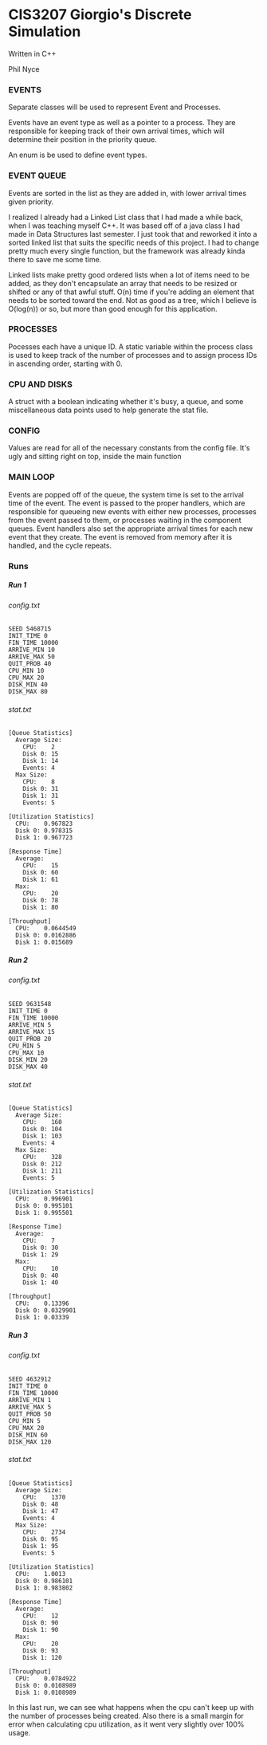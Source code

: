# CIS3207 Giorgio's Discrete Simulation
  
  Written in C++
  
  Phil Nyce


### EVENTS

  Separate classes will be used to represent Event and Processes.

  Events have an event type as well as a pointer to a process. They are responsible for keeping track of their own arrival times, which will determine their position in the priority queue.

  An enum is be used to define event types.
  
  
### EVENT QUEUE
  
  Events are sorted in the list as they are added in, with lower arrival times given priority.
  
  I realized I already had a Linked List class that I had made a while back, when I was teaching myself C++. It was based off of a java class I had made in Data Structures last semester. I just took that and reworked it into a sorted linked list that suits the specific needs of this project. I had to change pretty much every single function, but the framework was already kinda there to save me some time.
  
  Linked lists make pretty good ordered lists when a lot of items need to be added, as they don't encapsulate an array that needs to be resized or shifted or any of that awful stuff. O(n) time if you're adding an element that needs to be sorted toward the end. Not as good as a tree, which I believe is O(log(n)) or so, but more than good enough for this application.


### PROCESSES

  Pocesses each have a unique ID. A static variable within the process class is used to keep track of the number of processes and to assign process IDs in ascending order, starting with 0.


### CPU AND DISKS

  A struct with a boolean indicating whether it's busy, a queue, and some miscellaneous data points used to help generate the stat file.


### CONFIG

  Values are read for all of the necessary constants from the config file. It's ugly and sitting right on top, inside the main function
  

### MAIN LOOP

  Events are popped off of the queue, the system time is set to the arrival time of the event. The event is passed to the proper handlers, which are responsible for queueing new events with either new processes, processes from the event passed to them, or processes waiting in the component queues. Event handlers also set the appropriate arrival times for each new event that they create. The event is removed from memory after it is handled, and the cycle repeats.


### Runs

##### Run 1

###### config.txt

```
SEED 5468715
INIT_TIME 0
FIN_TIME 10000
ARRIVE_MIN 10
ARRIVE_MAX 50
QUIT_PROB 40
CPU_MIN 10
CPU_MAX 20
DISK_MIN 40
DISK_MAX 80
```

###### stat.txt

```
[Queue Statistics]
  Average Size:
    CPU:    2
    Disk 0: 15
    Disk 1: 14
    Events: 4
  Max Size:
    CPU:    8
    Disk 0: 31
    Disk 1: 31
    Events: 5
    
[Utilization Statistics]
  CPU:    0.967823
  Disk 0: 0.978315
  Disk 1: 0.967723

[Response Time]
  Average:
    CPU:    15
    Disk 0: 60
    Disk 1: 61
  Max:
    CPU:    20
    Disk 0: 78
    Disk 1: 80
    
[Throughput]
  CPU:    0.0644549
  Disk 0: 0.0162886
  Disk 1: 0.015689
  ```
##### Run 2

###### config.txt

```
SEED 9631548
INIT_TIME 0
FIN_TIME 10000
ARRIVE_MIN 5
ARRIVE_MAX 15
QUIT_PROB 20
CPU_MIN 5
CPU_MAX 10
DISK_MIN 20
DISK_MAX 40
```

###### stat.txt

```
[Queue Statistics]
  Average Size:
    CPU:    160
    Disk 0: 104
    Disk 1: 103
    Events: 4
  Max Size:
    CPU:    328
    Disk 0: 212
    Disk 1: 211
    Events: 5

[Utilization Statistics]
  CPU:    0.996901
  Disk 0: 0.995101
  Disk 1: 0.995501

[Response Time]
  Average:
    CPU:    7
    Disk 0: 30
    Disk 1: 29
  Max:
    CPU:    10
    Disk 0: 40
    Disk 1: 40

[Throughput]
  CPU:    0.13396
  Disk 0: 0.0329901
  Disk 1: 0.03339
  ```
  
  ##### Run 3
  
  ###### config.txt
  
  ```
  SEED 4632912
INIT_TIME 0
FIN_TIME 10000
ARRIVE_MIN 1
ARRIVE_MAX 5
QUIT_PROB 50
CPU_MIN 5
CPU_MAX 20
DISK_MIN 60
DISK_MAX 120
```

###### stat.txt

```
[Queue Statistics]
  Average Size:
    CPU:    1370
    Disk 0: 48
    Disk 1: 47
    Events: 4
  Max Size:
    CPU:    2734
    Disk 0: 95
    Disk 1: 95
    Events: 5

[Utilization Statistics]
  CPU:    1.0013
  Disk 0: 0.986101
  Disk 1: 0.983802

[Response Time]
  Average:
    CPU:    12
    Disk 0: 90
    Disk 1: 90
  Max:
    CPU:    20
    Disk 0: 93
    Disk 1: 120

[Throughput]
  CPU:    0.0784922
  Disk 0: 0.0108989
  Disk 1: 0.0108989
  ```
  In this last run, we can see what happens when the cpu can't keep up with the number of processes being created. Also there is a small margin for error when calculating cpu utilization, as it went very slightly over 100% usage.
